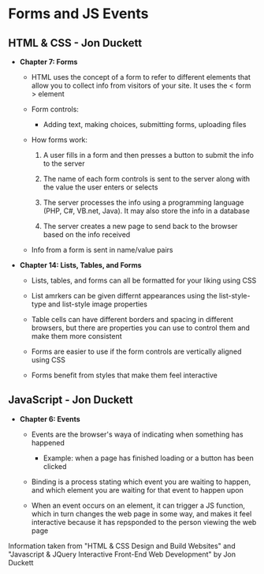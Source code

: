 # Forms and JS Events

## HTML & CSS - Jon Duckett

- **Chapter 7: Forms**

  - HTML uses the concept of a form to refer to different elements that allow you to collect info from visitors of your site. It uses the < form > element

  - Form controls:

    - Adding text, making choices, submitting forms, uploading files

  - How forms work:

    1. A user fills in a form and then presses a button to submit the info to the server

    2. The name of each form controls is sent to the server along with the value the user enters or selects

    3. The server processes the info using a programming language (PHP, C#, VB.net, Java). It may also store the info in a database

    4. The server creates a new page to send back to the browser based on the info received
  
  - Info from a form is sent in name/value pairs

- **Chapter 14: Lists, Tables, and Forms**

  - Lists, tables, and forms can all be formatted for your liking using CSS

  - List amrkers can be given differnt appearances using the list-style-type and list-style image properties

  - Table cells can have different borders and spacing in different browsers, but there are properties you can use to control them and make them more consistent

  - Forms are easier to use if the form controls are vertically aligned using CSS

  - Forms benefit from styles that make them feel interactive

## JavaScript - Jon Duckett

- **Chapter 6: Events**

  - Events are the browser's waya of indicating when something has happened

    - Example: when a page has finished loading or a button has been clicked
  
  - Binding is a process stating which event you are waiting to happen, and which element you are waiting for that event to happen upon

  - When an event occurs on an element, it can trigger a JS function, which in turn changes the web page in some way, and makes it feel interactive because it has repsponded to the person viewing the web page

Information taken from "HTML & CSS Design and Build Websites" and "Javascript & JQuery Interactive Front-End Web Development" by Jon Duckett